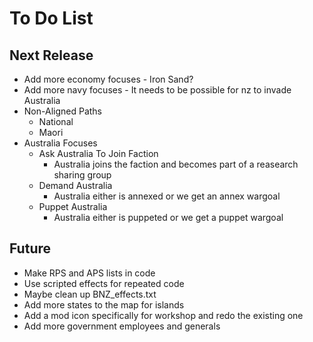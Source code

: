 # To Do List
## Next Release
- Add more economy focuses - Iron Sand?
- Add more navy focuses - It needs to be possible for nz to invade Australia
- Non-Aligned Paths
  - National
  - Maori
- Australia Focuses
  - Ask Australia To Join Faction
    - Australia joins the faction and becomes part of a reasearch sharing group
  - Demand Australia
    - Australia either is annexed or we get an annex wargoal
  - Puppet Australia
    - Australia either is puppeted or we get a puppet wargoal

## Future
- Make RPS and APS lists in code
- Use scripted effects for repeated code
- Maybe clean up BNZ_effects.txt
- Add more states to the map for islands
- Add a mod icon specifically for workshop and redo the existing one
- Add more government employees and generals